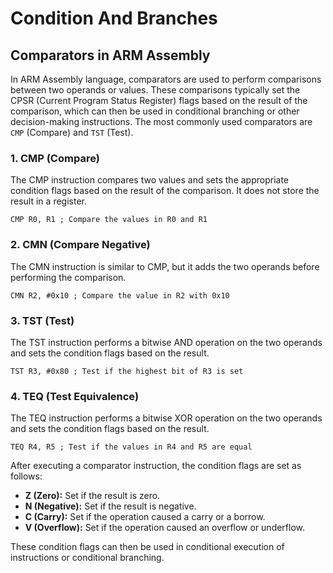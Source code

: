 # Condition And Branches

## Comparators in ARM Assembly

In ARM Assembly language, comparators are used to perform comparisons between two operands or values. These comparisons typically set the CPSR (Current Program Status Register) flags based on the result of the comparison, which can then be used in conditional branching or other decision-making instructions. The most commonly used comparators are `CMP` (Compare) and `TST` (Test).

### 1. CMP (Compare)

The CMP instruction compares two values and sets the appropriate condition flags based on the result of the comparison. It does not store the result in a register.

```armasm
CMP R0, R1 ; Compare the values in R0 and R1
```

### 2. CMN (Compare Negative)

The CMN instruction is similar to CMP, but it adds the two operands before performing the comparison.

```armasm
CMN R2, #0x10 ; Compare the value in R2 with 0x10
```

### 3. TST (Test)

The TST instruction performs a bitwise AND operation on the two operands and sets the condition flags based on the result.

```armasm
TST R3, #0x80 ; Test if the highest bit of R3 is set
```

### 4. TEQ (Test Equivalence)

The TEQ instruction performs a bitwise XOR operation on the two operands and sets the condition flags based on the result.

```armasm
TEQ R4, R5 ; Test if the values in R4 and R5 are equal
```

After executing a comparator instruction, the condition flags are set as follows:

- **Z (Zero):** Set if the result is zero.
- **N (Negative):** Set if the result is negative.
- **C (Carry):** Set if the operation caused a carry or a borrow.
- **V (Overflow):** Set if the operation caused an overflow or underflow.

These condition flags can then be used in conditional execution of instructions or conditional branching.
